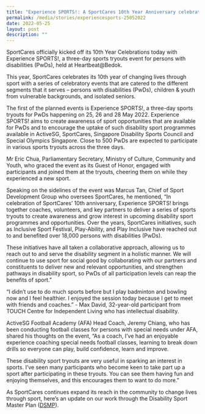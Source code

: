 ```yaml
---
title: "Experience SPORTS!: A SportCares 10th Year Anniversary celebration event"
permalink: /media/stories/experiencesports-25052022
date: 2022-05-25
layout: post
description: ""
---
```

SportCares officially kicked off its 10th Year Celebrations today with Experience SPORTS!, a three-day sports tryouts event for persons with disabilities (PwDs), held at Heartbeat@Bedok.  




This year, SportCares celebrates its 10th year of changing lives through sport with a series of celebratory events that are catered to the different segments that it serves – persons with disabilities (PwDs), children & youth from vulnerable backgrounds, and isolated seniors.

The first of the planned events is Experience SPORTS!, a three-day sports tryouts for PwDs happening on 25, 26 and 28 May 2022. Experience SPORTS! aims to create awareness of sport opportunities that are available for PwDs and to encourage the uptake of such disability sport programmes available in ActiveSG, SportCares, Singapore Disability Sports Council and Special Olympics Singapore. Close to 500 PwDs are expected to participate in various sports tryouts across the three days. 

Mr Eric Chua, Parliamentary Secretary, Ministry of Culture, Community and Youth, who graced the event as its Guest of Honor, engaged with participants and joined them at the tryouts, cheering them on while they experienced a new sport.  

Speaking on the sidelines of the event was Marcus Tan, Chief of Sport Development Group who oversees SportCares, he mentioned, “In celebration of SportCares’ 10th anniversary, Experience SPORTS! brings together coaches, volunteers, and key partners to deliver a series of sports tryouts to create awareness and grow interest in upcoming disability sport programmes and opportunities. Over the years, SportCares initiatives, such as Inclusive Sport Festival, Play-Ability, and Play Inclusive have reached out to and benefited over 18,000 persons with disabilities (PwDs). 

These initiatives have all taken a collaborative approach, allowing us to reach out to and serve the disability segment in a holistic manner. We will continue to use sport for social good by collaborating with our partners and constituents to deliver new and relevant opportunities, and strengthen pathways in disability sport, so PwDs of all participation levels can reap the benefits of sport.”

“I didn’t use to do much sports before but I play badminton and bowling now and I feel healthier. I enjoyed the session today because I get to meet with friends and coaches.” - Max David, 32-year-old participant from TOUCH Centre for Independent Living who has intellectual disability. 

ActiveSG Football Academy (AFA) Head Coach, Jeremy Chiang, who has been conducting football classes for persons with special needs under AFA, shared his thoughts on the event, “As a coach, I’ve had an enjoyable experience coaching special needs football classes, learning to break down drills so everyone can play, build confidence, learn and improve. 

These disability sport tryouts are very useful in sparking an interest in sports. I’ve seen many participants who become keen to take part up a sport after participating in these tryouts. You can see them having fun and enjoying themselves, and this encourages them to want to do more.”

As SportCares continues expand its reach in the community to change lives through sport, here’s an update on our work through the Disability Sport Master Plan ([DSMP]()).